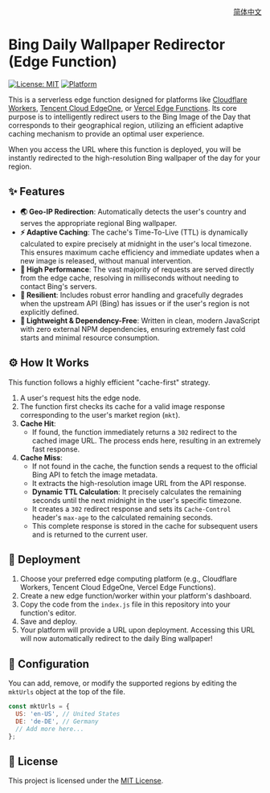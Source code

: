 <p align="right">
  <a href="./README.zh-CN.md">简体中文</a>
</p>

# Bing Daily Wallpaper Redirector (Edge Function)

[![License: MIT](https://img.shields.io/badge/License-MIT-green.svg)](https://opensource.org/licenses/MIT)
[![Platform](https://img.shields.io/badge/Platform-Edge%20Function-blue.svg)](https://workers.cloudflare.com/)

This is a serverless edge function designed for platforms like [Cloudflare Workers](https://workers.cloudflare.com/), [Tencent Cloud EdgeOne](https://cloud.tencent.com/product/eo), or [Vercel Edge Functions](https://vercel.com/docs/functions/edge-functions). Its core purpose is to intelligently redirect users to the Bing Image of the Day that corresponds to their geographical region, utilizing an efficient adaptive caching mechanism to provide an optimal user experience.

When you access the URL where this function is deployed, you will be instantly redirected to the high-resolution Bing wallpaper of the day for your region.

## ✨ Features

- **🌏 Geo-IP Redirection**: Automatically detects the user's country and serves the appropriate regional Bing wallpaper.
- **⚡️ Adaptive Caching**: The cache's Time-To-Live (TTL) is dynamically calculated to expire precisely at midnight in the user's local timezone. This ensures maximum cache efficiency and immediate updates when a new image is released, without manual intervention.
- **🚀 High Performance**: The vast majority of requests are served directly from the edge cache, resolving in milliseconds without needing to contact Bing's servers.
- **💪 Resilient**: Includes robust error handling and gracefully degrades when the upstream API (Bing) has issues or if the user's region is not explicitly defined.
- **🍃 Lightweight & Dependency-Free**: Written in clean, modern JavaScript with zero external NPM dependencies, ensuring extremely fast cold starts and minimal resource consumption.

## ⚙️ How It Works

This function follows a highly efficient "cache-first" strategy.

1.  A user's request hits the edge node.
2.  The function first checks its cache for a valid image response corresponding to the user's market region (`mkt`).
3.  **Cache Hit**:
    -   If found, the function immediately returns a `302` redirect to the cached image URL. The process ends here, resulting in an extremely fast response.
4.  **Cache Miss**:
    -   If not found in the cache, the function sends a request to the official Bing API to fetch the image metadata.
    -   It extracts the high-resolution image URL from the API response.
    -   **Dynamic TTL Calculation**: It precisely calculates the remaining seconds until the next midnight in the user's specific timezone.
    -   It creates a `302` redirect response and sets its `Cache-Control` header's `max-age` to the calculated remaining seconds.
    -   This complete response is stored in the cache for subsequent users and is returned to the current user.

## 🚀 Deployment

1.  Choose your preferred edge computing platform (e.g., Cloudflare Workers, Tencent Cloud EdgeOne, Vercel Edge Functions).
2.  Create a new edge function/worker within your platform's dashboard.
3.  Copy the code from the `index.js` file in this repository into your function's editor.
4.  Save and deploy.
5.  Your platform will provide a URL upon deployment. Accessing this URL will now automatically redirect to the daily Bing wallpaper!

## 🔧 Configuration

You can add, remove, or modify the supported regions by editing the `mktUrls` object at the top of the file.

```javascript
const mktUrls = {
  US: 'en-US', // United States
  DE: 'de-DE', // Germany
  // Add more here...
};
```

## 📜 License

This project is licensed under the [MIT License](https://opensource.org/licenses/MIT).
